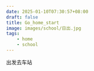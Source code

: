```yaml
---
date: 2025-01-10T07:30:57+08:00
draft: false
title: Go_home_start
image: images/school/日出.jpg
tags:
    - home
    - school
---
```


出发去车站
